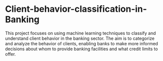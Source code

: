 # Client-behavior-classification-in-Banking
This project focuses on using machine learning techniques to classify and understand client behavior in the banking sector. The aim is to categorize and analyze the behavior of clients, enabling banks to make more informed decisions about whom to provide banking facilities and what credit limits to offer. 
